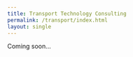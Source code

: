 ```yaml
---
title: Transport Technology Consulting
permalink: /transport/index.html
layout: single
---
```


Coming soon...
